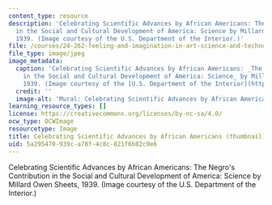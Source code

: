 ```yaml
---
content_type: resource
description: 'Celebrating Scientific Advances by African Americans: The Negro''s Contribution
  in the Social and Cultural Development of America: Science by Millard Owen Sheets,
  1939. (Image courtesy of the U.S. Department of the Interior.)'
file: /courses/24-262-feeling-and-imagination-in-art-science-and-technology-spring-2004/5a295470939ca78f4c8c821f6b82c9e6_24-262s04-th.jpg
file_type: image/jpeg
image_metadata:
  caption: 'Celebrating Scientific Advances by African Americans: _The Negro''s Contribution
    in the Social and Cultural Development of America: Science_ by Millard Owen Sheets,
    1939. (Image courtesy of the [U.S. Department of the Interior](http://www.doi.gov).)'
  credit: ''
  image-alt: 'Mural: Celebrating Scientific Advances by African Americans.'
learning_resource_types: []
license: https://creativecommons.org/licenses/by-nc-sa/4.0/
ocw_type: OCWImage
resourcetype: Image
title: Celebrating Scientific Advances by African Americans (thumbnail)
uid: 5a295470-939c-a78f-4c8c-821f6b82c9e6
---
```

Celebrating Scientific Advances by African Americans: The Negro's Contribution in the Social and Cultural Development of America: Science by Millard Owen Sheets, 1939. (Image courtesy of the U.S. Department of the Interior.)